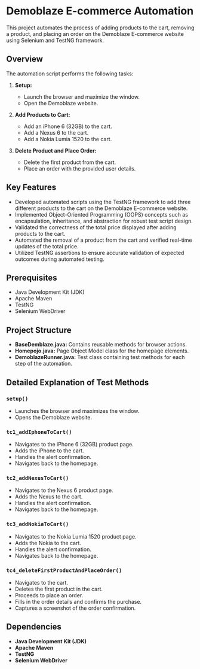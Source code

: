 
# Demoblaze E-commerce Automation

This project automates the process of adding products to the cart, removing a product, and placing an order on the Demoblaze E-commerce website using Selenium and TestNG framework.

## Overview

The automation script performs the following tasks:

1. **Setup:**
   - Launch the browser and maximize the window.
   - Open the Demoblaze website.

2. **Add Products to Cart:**
   - Add an iPhone 6 (32GB) to the cart.
   - Add a Nexus 6 to the cart.
   - Add a Nokia Lumia 1520 to the cart.

3. **Delete Product and Place Order:**
   - Delete the first product from the cart.
   - Place an order with the provided user details.

## Key Features

- Developed automated scripts using the TestNG framework to add three different products to the cart on the Demoblaze E-commerce website.
- Implemented Object-Oriented Programming (OOPS) concepts such as encapsulation, inheritance, and abstraction for robust test script design.
- Validated the correctness of the total price displayed after adding products to the cart.
- Automated the removal of a product from the cart and verified real-time updates of the total price.
- Utilized TestNG assertions to ensure accurate validation of expected outcomes during automated testing.

## Prerequisites

- Java Development Kit (JDK)
- Apache Maven
- TestNG
- Selenium WebDriver

## Project Structure

- **BaseDemblaze.java:** Contains reusable methods for browser actions.
- **Homepojo.java:** Page Object Model class for the homepage elements.
- **DemoblazeRunner.java:** Test class containing test methods for each step of the automation.


## Detailed Explanation of Test Methods

### `setup()`

- Launches the browser and maximizes the window.
- Opens the Demoblaze website.

### `tc1_addIphoneToCart()`

- Navigates to the iPhone 6 (32GB) product page.
- Adds the iPhone to the cart.
- Handles the alert confirmation.
- Navigates back to the homepage.

### `tc2_addNexusToCart()`

- Navigates to the Nexus 6 product page.
- Adds the Nexus to the cart.
- Handles the alert confirmation.
- Navigates back to the homepage.

### `tc3_addNokiaToCart()`

- Navigates to the Nokia Lumia 1520 product page.
- Adds the Nokia to the cart.
- Handles the alert confirmation.
- Navigates back to the homepage.

### `tc4_deleteFirstProductAndPlaceOrder()`

- Navigates to the cart.
- Deletes the first product in the cart.
- Proceeds to place an order.
- Fills in the order details and confirms the purchase.
- Captures a screenshot of the order confirmation.

## Dependencies

- **Java Development Kit (JDK)**
- **Apache Maven**
- **TestNG**
- **Selenium WebDriver**

